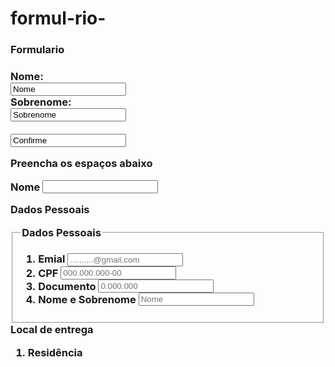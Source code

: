 # formul-rio-
<html>
<body>

<h3>Formulario<h3>

<form action=" /action_page.php">
  <label for="fname">Nome:</label><br>
  <input type="text" id="fname" Primeiro nome="fname" value="Nome"><br>
  <label for="lname">Sobrenome:</label><br>
  <input type="text" id="lname" Último nome="lname" value="Sobrenome"><br><br>
  <input type="confirme" value="Confirme">
</form>

<p>Preencha os espaços abaixo</p>

</body>
</html>

</body>
</html>

<form method='Post' action='recebe-dados.php'>
  <label for="nome">Nome</label>
  <input type='text' id='nome' name='nome' required>
  <label form="nome"</label>

<html>
<head>
    <meta charset=“utf-8”>
    <meta name=“viewport” content="width=device-width", initial-scale="1.0">
    <p>Dados Pessoais</p>
    <style>
      input[type="text"] {
        vertical-align: bottom;
      }
    </style>
</head>
<body>
<html>
  <form>
    <fieldset>
      <legend> Dados Pessoais </legend>
      <ol>
        <li><label>Emial <input type="email" placeholder="..........@gmail.com"></label></li>
        <li><label>CPF <input type="text" placeholder="000.000.000-00"></label></li>
        <li><label>Documento <input type="text"placeholder="0.000.000"></label></li>
	<li><label>Nome e Sobrenome <input type="text" placeholder="Nome"></label></li>
      </ol>
    </fieldset>
  </form>
  Local de entrega
  <ol>
    <li><p> Residência <testarea cols="17" rows="14" placeholder="Insira a sua residência"></testarea></p></li>
  </ol>


</body>
</html>
	
